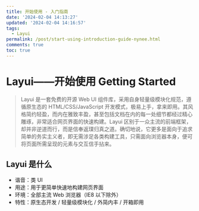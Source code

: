 ```yaml
---
title: 开始使用 - 入门指南
date: '2024-02-04 14:13:27'
updated: '2024-02-04 14:16:57'
tags:
  - Layui
permalink: /post/start-using-introduction-guide-nynee.html
comments: true
toc: true
---
```


# Layui——开始使用 Getting Started

> Layui 是一套免费的开源 Web UI 组件库，采用自身轻量级模块化规范，遵循原生态的 HTML/CSS/JavaScript  开发模式，极易上手，拿来即用。其风格简约轻盈，而内在雅致丰盈，甚至包括文档在内的每一处细节都经过精心雕琢，非常适合网页界面的快速构建。Layui   区别于一众主流的前端框架，却并非逆道而行，而是信奉返璞归真之道。确切地说，它更多是面向于追求简单的务实主义者，即无需涉足各类构建工具，只需面向浏览器本身，便可将页面所需呈现的元素与交互信手拈来。

## Layui 是什么

* 谐音：类 UI
* 用途：用于更简单快速地构建网页界面
* 环境：全部主流 Web 浏览器（IE8 以下除外）
* 特性：原生态开发 / 轻量级模块化 / 外简内丰 / 开箱即用
